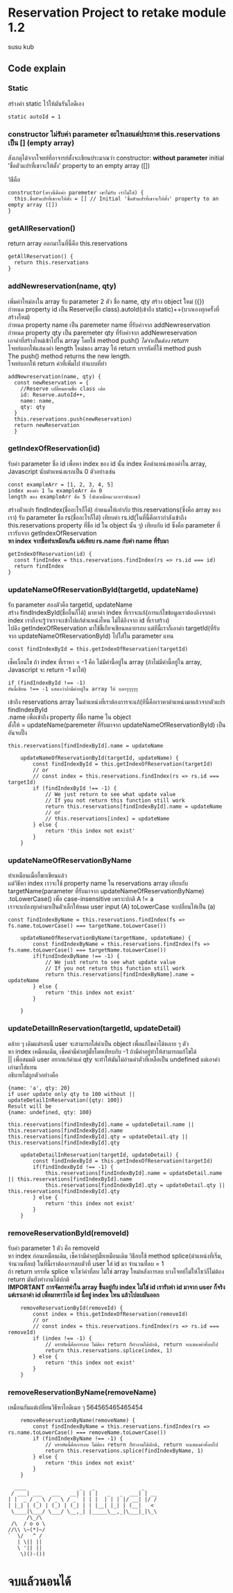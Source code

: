 # Reservation Project to retake module 1.2
susu kub
## Code explain

### Static
สร้างค่า static ไว้ให้มันรันไอดีเอง
```
static autoId = 1
```

### constructor ไม่รับค่า parameter อะไรเลยแต่ประกาศ this.reservations เป็น [] (empty array)
สังเกตุได้จากโจทย์ที่อาจารย์ตั้งจะเขียนประมาณว่า
constructor: **without parameter** initial 'ชื่อตัวแปรที่เขาจะให้ตั้ง' property to an empty array ([])

วิธีคือ
```
constructor(ตรงนี้คือค่า paremeter เขาไม่รับ เราไม่ใส่) {
  this.ชื่อตัวแปรที่เขาจะให้ตั้ง = [] // Initial 'ชื่อตัวแปรที่เขาจะให้ตั้ง' property to an empty array ([])
}
```

### getAllReservation()
return array ออกมาในที่นี้คือ this.reservations
```
getAllReservation() {
  return this.reservations
}
```
### addNewreservation(name, qty)

เพิ่มค่าใหม่ลงใน array รับ parameter 2 ตัว ชื่อ name, qty
สร้าง object ใหม่ ({})<br>
กำหนด property id เป็น Reserve(ชื่อ class).autoId(เข้าถึง static)++(บวกเองทุกครั้งที่สร้างใหม่)<br>
กำหนด property name เป็น paremeter name ที่รับค่าจาก addNewreservation<br>
กำหนด property qty เป็น paremeter qty ที่รับค่าจาก addNewreservation<br>
เอาค่าที่สร้างใหม่เข้าไปใน array โดยใช้ method push() *ไม่จำเป็นต้อง return*<br>
โจทย์บอกให้แสดงค่า length ใหม่ของ array ให้ return บรรทัดที่ใช้ method push<br>
The push() method returns the new length.<br>
โจทย์บอกให้ return ค่าที่เพิ่มไป ทำแบบที่ทำ
```
addNewreservation(name, qty) {
  const newReservation = {
    //Reserve เปลี่ยนตามชื่อ class เด้อ
    id: Reserve.autoId++,
    name: name,
    qty: qty
  }
  this.reservations.push(newReservation)
  return newReservation
  }
```

### getIndexOfReservation(id)
รับค่า parameter ชื่อ id เพื่อหา index ของ id นั้น
index คือตำแหน่งของค่าใน array, Javascript นับตำแหน่งแรกเป็น 0
ตัวอย่างเช่น
```
const exampleArr = [1, 2, 3, 4, 5]
index ของค่า 1 ใน exampleArr คือ 0
length ของ exampleArr คือ 5 (นับเหมือนเวลาเรานับเลข)
```
สร้างตัวแปร findIndex(ชื่ออะไรก็ได้) กำหนดให้เท่ากับ this.reservations(ซึ่งคือ array ของเรา) รับ parameter ชื่อ rs(ชื่ออะไรก็ได้)
เทียบค่า rs.id(ในที่นี้คือเรากำลังเข้าถึง this.reservations property ที่ชื่อ id ใน object นั้น ๆ) เทียบกับ id ซึ่งคือ parameter ที่เรารับจาก getIndexOfReservation<br>
**หา index จากชื่อทำเหมือนกัน แค่เทียบ rs.name กับค่า name ที่รับมา**
```
getIndexOfReservation(id) {
  const findIndex = this.reservations.findIndex(rs => rs.id === id)
  return findIndex
}
```

### updateNameOfReservationById(targetId, updateName)
รับ parameter สองตัวคือ targetId, updateName<br>
สร้าง findIndexById(ชื่ออื่นก็ได้) มาหาค่า index ที่เราจะแก้(การแก้ไขข้อมูลเราต้องอิงจากค่า index เราถึงจะรู้ว่าเราจะเข้าไปแก้ตำแหน่งไหน ไม่ได้อิงจาก id ที่เราสร้าง)<br>
ไปดึง getIndexOfReservation มาใช้ขี้เกียจเขียนหลายรอบ แต่ทีนี้เราก็เอาค่า targetId(ที่รับจาก updateNameOfReservationById) ไปใส่ใน parameter แทน
```
const findIndexById = this.getIndexOfReservation(targetId)
```
เช็คเงื่อนไข ถ้า index ที่เราหา = -1 คือ ไม่มีค่านี้อยู่ใน array (ถ้าไม่มีค่านี้อยู่ใน array, Javascript จะ return -1 มาให้)
```
if (findIndexById !== -1)
อันนี้เขียน !== -1 แสดงว่าถ้ามีค่าอยู่ใน array ให้ บลาๆๆๆๆๆ
```
เข้าถึง reservations array ในตำแหน่งที่เราต้องการจะแก้(ทีนี้คือเราหาตำแหน่งมาแล้วจากตัวแปร findIndexById<br>
.name เพื่อเข้าถึง property ที่ชื่อ name ใน object<br>
ตั้งให้ = updateName(paremeter ที่รับมาจาก updateNameOfReservationById)
เป็นอันจบปิ๊ง
```
this.reservations[findIndexById].name = updateName
```
```
    updateNameOfReservationById(targetId, updateName) {
        const findIndexById = this.getIndexOfReservation(targetId)
        // or
        // const index = this.reservations.findIndex(rs => rs.id === targetId)
        if (findIndexById !== -1) {
            // We just return to see what update value
            // If you not return this function still work
            return this.reservations[findIndexById].name = updateName
            // or
            // this.reservations[index] = updateName
        } else {
            return 'this index not exist'
        }
    }
```

### updateNameOfReservationByName
ทำเหมือนเมื่อกี้ขกเขียนแล้ว<br>
แต่วิธีหา index เราจะใช้ property name ใน reservations array เทียบกับ targetName(parameter ที่รับมาจาก updateNameOfReservationByName)<br>
.toLowerCase() เพื่อ case-insensitive เพราะปกติ A != a<br>
เราจะแปลงทุกค่ามาเป็นตัวเล็กให้หมด user input (A) toLowerCase จะเปลี่ยนให้เป็น (a)
```
const findIndexByName = this.reservations.findIndex(fs => fs.name.toLowerCase() === targetName.toLowerCase())
```
```
    updateNameOfReservationByName(targetName, updateName) {
        const findIndexByName = this.reservations.findIndex(fs => fs.name.toLowerCase() === targetName.toLowerCase())
        if(findIndexByName !== -1) {
            // We just return to see what update value
            // If you not return this function still work
            return this.reservations[findIndexByName].name = updateName
        } else {
            return 'this index not exist'
        }

    }
```

### updateDetailInReservation(targetId, updateDetail)
คล้าย ๆ เดิมแต่รอบนี้ user จะสามารถใส่ค่าเป็น object เพื่อแก้ไขค่าได้หลาย ๆ ตัว<br>
หา index เหมือนเดิม, เช็คค่ามีค่าอยู่มั้ยโดยเทียบกับ -1 ถ้ามีค่าอยู่ทำให้สามารถแก้ไขได้<br>
|| เพื่อสมมติ user อยากแก้ค่าแค่ qty จะทำให้มันไม่อ่านค่าตัวที่เหลือเป็น undefined แต่เอาค่าเก่ามาใส่แทน<br>
อธิบายไม่ถูกตัวอย่างคือ
```
{name: 'a', qty: 20}
if user update only qty to 100 without ||
updateDetailInReservation({qty: 100})
Result will be
{name: undefined, qty: 100}
```
```
this.reservations[findIndexById].name = updateDetail.name || this.reservations[findIndexById].name
this.reservations[findIndexById].qty = updateDetail.qty || this.reservations[findIndexById].qty
```

```
    updateDetailInReservation(targetId, updateDetail) {
        const findIndexById = this.getIndexOfReservation(targetId)
        if(findIndexById !== -1) {
            this.reservations[findIndexById].name = updateDetail.name || this.reservations[findIndexById].name
            this.reservations[findIndexById].qty = updateDetail.qty || this.reservations[findIndexById].qty
        } else {
            return 'this index not exist'
        }
    }
```

### removeReservationById(removeId)
รับค่า parameter 1 ตัว คือ removeId<br>
หา index ก่อนเหมือนเดิม, เช็คว่ามีค่าอยู่มั้ยเหมือนเดิม
วิธีลบใช้ method splice(ตำแหน่งที่เริ่ม, จำนวนที่ลบ)
ในที่นี้เราต้องการลบตัวที่ user ใส่ id มา จำนวนที่ลบ = 1<br>
ถ้า return บรรทัด splice จะโชว์ค่าที่ลบ ไม่ใช่ array ใหม่หลังการลบ บางโจทย์ไม่ให้โชว์ก็ไม่ต้อง return มันยังทำงานได้ปกติ<br>
**IMPORTANT การจัดการค่าใน array ขึ้นอยู่กับ index ไม่ใช่ id เรารับค่า id มาจาก user ก็จริง แต่เราเอาค่า id เพื่อมาหาว่าไอ id นี้อยู่ index ไหน แล้วไปลบมันออก**
```
    removeReservationById(removeId) {
        const index = this.getIndexOfReservation(removeId)
        // or
        // const index = this.reservations.findIndex(rs => rs.id === removeId)
        if (index !== -1) {
            // บรรทัดนี้คือการลบ ไม่ต้อง return ก็ทำงานได้ปกติ, return จะแสดงค่าที่ลบไป
            return this.reservations.splice(index, 1)
        } else {
            return 'this index not exist'
        }
    }
```

### removeReservationByName(removeName)
เหมือนกันแต่เปลี่ยนวิธีหาไอดีเฉย ๆ 564565465465454
```
    removeReservationByName(removeName) {
        const findIndexByName = this.reservations.findIndex(rs => rs.name.toLowerCase() === removeName.toLowerCase())
        if (findIndexByName !== -1) {
            // บรรทัดนี้คือการลบ ไม่ต้อง return ก็ทำงานได้ปกติ, return จะแสดงค่าที่ลบไป
            return this.reservations.splice(findIndexByName, 1)
        } else {
            return 'this index not exist'
        }
    }
```

```
  ____                 _   _               _    
 / ___| ___   ___   __| | | |   _   _  ___| | __
| |  _ / _ \ / _ \ / _` | | |  | | | |/ __| |/ /       
| |_| | (_) | (_) | (_| | | |__| |_| | (__|   < 
 \____|\___/ \___/ \__,_| |_____\__,_|\___|_|\_\
      /\_/\                      
 /\  / o o \                    
//\\ \~(*)~/
`  \/   ^ /
   | \|| ||
   \ '|| ||
    \)()-())
```
# จบแล้วนอนได้
